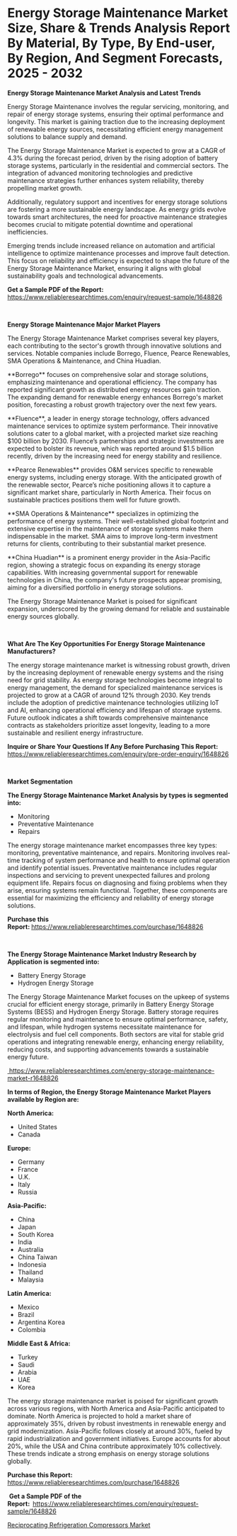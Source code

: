 <p><h1>Energy Storage Maintenance Market Size, Share & Trends Analysis Report By Material, By Type, By End-user, By Region, And Segment Forecasts, 2025 - 2032</h1></p><p><strong>Energy Storage Maintenance Market Analysis and Latest Trends</strong></p>
<p><p>Energy Storage Maintenance involves the regular servicing, monitoring, and repair of energy storage systems, ensuring their optimal performance and longevity. This market is gaining traction due to the increasing deployment of renewable energy sources, necessitating efficient energy management solutions to balance supply and demand.</p><p>The Energy Storage Maintenance Market is expected to grow at a CAGR of 4.3% during the forecast period, driven by the rising adoption of battery storage systems, particularly in the residential and commercial sectors. The integration of advanced monitoring technologies and predictive maintenance strategies further enhances system reliability, thereby propelling market growth. </p><p>Additionally, regulatory support and incentives for energy storage solutions are fostering a more sustainable energy landscape. As energy grids evolve towards smart architectures, the need for proactive maintenance strategies becomes crucial to mitigate potential downtime and operational inefficiencies. </p><p>Emerging trends include increased reliance on automation and artificial intelligence to optimize maintenance processes and improve fault detection. This focus on reliability and efficiency is expected to shape the future of the Energy Storage Maintenance Market, ensuring it aligns with global sustainability goals and technological advancements.</p></p>
<p><strong>Get a Sample PDF of the Report:&nbsp;</strong> <a href="https://www.reliableresearchtimes.com/enquiry/request-sample/1648826?utm_campaign=2473&utm_medium=2&utm_source=Github&utm_content=ia&utm_term=18022025&utm_id=energy-storage-maintenance">https://www.reliableresearchtimes.com/enquiry/request-sample/1648826</a></p>
<p>&nbsp;</p>
<p><strong>Energy Storage Maintenance Major Market Players</strong></p>
<p><p>The Energy Storage Maintenance Market comprises several key players, each contributing to the sector's growth through innovative solutions and services. Notable companies include Borrego, Fluence, Pearce Renewables, SMA Operations & Maintenance, and China Huadian.</p><p>**Borrego** focuses on comprehensive solar and storage solutions, emphasizing maintenance and operational efficiency. The company has reported significant growth as distributed energy resources gain traction. The expanding demand for renewable energy enhances Borrego's market position, forecasting a robust growth trajectory over the next few years.</p><p>**Fluence**, a leader in energy storage technology, offers advanced maintenance services to optimize system performance. Their innovative solutions cater to a global market, with a projected market size reaching $100 billion by 2030. Fluence’s partnerships and strategic investments are expected to bolster its revenue, which was reported around $1.5 billion recently, driven by the increasing need for energy stability and resilience.</p><p>**Pearce Renewables** provides O&M services specific to renewable energy systems, including energy storage. With the anticipated growth of the renewable sector, Pearce’s niche positioning allows it to capture a significant market share, particularly in North America. Their focus on sustainable practices positions them well for future growth.</p><p>**SMA Operations & Maintenance** specializes in optimizing the performance of energy systems. Their well-established global footprint and extensive expertise in the maintenance of storage systems make them indispensable in the market. SMA aims to improve long-term investment returns for clients, contributing to their substantial market presence.</p><p>**China Huadian** is a prominent energy provider in the Asia-Pacific region, showing a strategic focus on expanding its energy storage capabilities. With increasing governmental support for renewable technologies in China, the company's future prospects appear promising, aiming for a diversified portfolio in energy storage solutions.</p><p>The Energy Storage Maintenance Market is poised for significant expansion, underscored by the growing demand for reliable and sustainable energy sources globally.</p></p>
<p>&nbsp;</p>
<p><strong>What Are The Key Opportunities For Energy Storage Maintenance Manufacturers?</strong></p>
<p><p>The energy storage maintenance market is witnessing robust growth, driven by the increasing deployment of renewable energy systems and the rising need for grid stability. As energy storage technologies become integral to energy management, the demand for specialized maintenance services is projected to grow at a CAGR of around 12% through 2030. Key trends include the adoption of predictive maintenance technologies utilizing IoT and AI, enhancing operational efficiency and lifespan of storage systems. Future outlook indicates a shift towards comprehensive maintenance contracts as stakeholders prioritize asset longevity, leading to a more sustainable and resilient energy infrastructure.</p></p>
<p><strong>Inquire or Share Your Questions If Any Before Purchasing This Report:</strong> <a href="https://www.reliableresearchtimes.com/enquiry/pre-order-enquiry/1648826?utm_campaign=2473&utm_medium=2&utm_source=Github&utm_content=ia&utm_term=18022025&utm_id=energy-storage-maintenance">https://www.reliableresearchtimes.com/enquiry/pre-order-enquiry/1648826</a></p>
<p>&nbsp;</p>
<p><strong>Market Segmentation</strong></p>
<p><strong>The Energy Storage Maintenance Market Analysis by types is segmented into:</strong></p>
<p><ul><li>Monitoring</li><li>Preventative Maintenance</li><li>Repairs</li></ul></p>
<p><p>The energy storage maintenance market encompasses three key types: monitoring, preventative maintenance, and repairs. Monitoring involves real-time tracking of system performance and health to ensure optimal operation and identify potential issues. Preventative maintenance includes regular inspections and servicing to prevent unexpected failures and prolong equipment life. Repairs focus on diagnosing and fixing problems when they arise, ensuring systems remain functional. Together, these components are essential for maximizing the efficiency and reliability of energy storage solutions.</p></p>
<p><strong>Purchase this Report:&nbsp;</strong><a href="https://www.reliableresearchtimes.com/purchase/1648826?utm_campaign=2473&utm_medium=2&utm_source=Github&utm_content=ia&utm_term=18022025&utm_id=energy-storage-maintenance">https://www.reliableresearchtimes.com/purchase/1648826</a></p>
<p>&nbsp;</p>
<p><strong>The Energy Storage Maintenance Market Industry Research by Application is segmented into:</strong></p>
<p><ul><li>Battery Energy Storage</li><li>Hydrogen Energy Storage</li></ul></p>
<p><p>The Energy Storage Maintenance Market focuses on the upkeep of systems crucial for efficient energy storage, primarily in Battery Energy Storage Systems (BESS) and Hydrogen Energy Storage. Battery storage requires regular monitoring and maintenance to ensure optimal performance, safety, and lifespan, while hydrogen systems necessitate maintenance for electrolysis and fuel cell components. Both sectors are vital for stable grid operations and integrating renewable energy, enhancing energy reliability, reducing costs, and supporting advancements towards a sustainable energy future.</p></p>
<p><a href="https://www.reliableresearchtimes.com/energy-storage-maintenance-market-r1648826?utm_campaign=2473&utm_medium=2&utm_source=Github&utm_content=ia&utm_term=18022025&utm_id=energy-storage-maintenance">&nbsp;https://www.reliableresearchtimes.com/energy-storage-maintenance-market-r1648826</a></p>
<p><strong>In terms of Region, the Energy Storage Maintenance Market Players available by Region are:</strong></p>
<p>
    <p> <strong> North America: </strong>
        <ul>
            <li>United States</li>
            <li>Canada</li>
        </ul>
        </p> 
    <p> <strong> Europe: </strong>
        <ul>
            <li>Germany</li>
            <li>France</li>
            <li>U.K.</li>
            <li>Italy</li>
            <li>Russia</li>
        </ul>
        </p> 
    <p> <strong> Asia-Pacific: </strong>
        <ul>
            <li>China</li>
            <li>Japan</li>
            <li>South Korea</li>
            <li>India</li>
            <li>Australia</li>
            <li>China Taiwan</li>
            <li>Indonesia</li>
            <li>Thailand</li>
            <li>Malaysia</li>
        </ul>
        </p> 
    <p> <strong> Latin America: </strong>
        <ul>
            <li>Mexico</li>
            <li>Brazil</li>
            <li>Argentina Korea</li>
            <li>Colombia</li>
        </ul>
        </p> 
    <p> <strong> Middle East & Africa: </strong>
        <ul>
            <li>Turkey</li>
            <li>Saudi</li>
            <li>Arabia</li>
            <li>UAE</li>
            <li>Korea</li>
        </ul>
    </p>
    </p>
<p><p>The energy storage maintenance market is poised for significant growth across various regions, with North America and Asia-Pacific anticipated to dominate. North America is projected to hold a market share of approximately 35%, driven by robust investments in renewable energy and grid modernization. Asia-Pacific follows closely at around 30%, fueled by rapid industrialization and government initiatives. Europe accounts for about 20%, while the USA and China contribute approximately 10% collectively. These trends indicate a strong emphasis on energy storage solutions globally.</p></p>
<p><strong>Purchase this Report: </strong><a href="https://www.reliableresearchtimes.com/purchase/1648826?utm_campaign=2473&utm_medium=2&utm_source=Github&utm_content=ia&utm_term=18022025&utm_id=energy-storage-maintenance">https://www.reliableresearchtimes.com/purchase/1648826</a></p>
<p>&nbsp;<strong>Get a Sample PDF of the Report:&nbsp;&nbsp;</strong><a href="https://www.reliableresearchtimes.com/enquiry/request-sample/1648826?utm_campaign=2473&utm_medium=2&utm_source=Github&utm_content=ia&utm_term=18022025&utm_id=energy-storage-maintenance">https://www.reliableresearchtimes.com/enquiry/request-sample/1648826</a></p>
<p><strong></strong></p>
<p><p><a href="https://github.com/boitafbg/Market-Research-Report-List-1/blob/main/reciprocating-refrigeration-compressors-market.md?utm_campaign=2473&utm_medium=2&utm_source=Github&utm_content=ia&utm_term=18022025&utm_id=energy-storage-maintenance">Reciprocating Refrigeration Compressors Market</a></p></p>